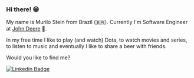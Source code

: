### Hi there! 😁

My name is Murilo Stein from Brazil (🇧🇷). Currently I'm Software Engineer at [John Deere](https://www.deere.com.br/pt/index.html) 🚜.

In my free time I like to play (and watch) Dota, to watch movies and series, to listen to music and eventually I like to share a beer with friends.

Would you like to find me?

[![Linkedin Badge](https://img.shields.io/badge/-LinkedIn-blue?style=flat-square&logo=Linkedin&logoColor=white&link=https://www.linkedin.com/in/steinmurilo)](https://www.linkedin.com/in/steinmurilo/)
